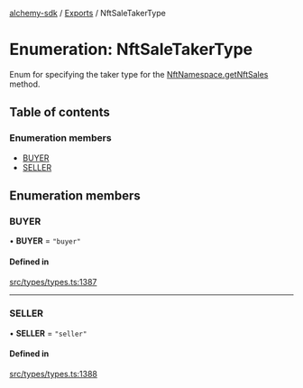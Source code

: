 [alchemy-sdk](../README.md) / [Exports](../modules.md) / NftSaleTakerType

# Enumeration: NftSaleTakerType

Enum for specifying the taker type for the [NftNamespace.getNftSales](../classes/NftNamespace.md#getnftsales)
method.

## Table of contents

### Enumeration members

- [BUYER](NftSaleTakerType.md#buyer)
- [SELLER](NftSaleTakerType.md#seller)

## Enumeration members

### BUYER

• **BUYER** = `"buyer"`

#### Defined in

[src/types/types.ts:1387](https://github.com/alchemyplatform/alchemy-sdk-js/blob/432c999/src/types/types.ts#L1387)

___

### SELLER

• **SELLER** = `"seller"`

#### Defined in

[src/types/types.ts:1388](https://github.com/alchemyplatform/alchemy-sdk-js/blob/432c999/src/types/types.ts#L1388)
